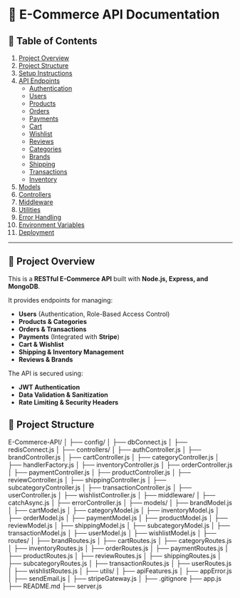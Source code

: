 # 🛒 E-Commerce API Documentation

## 📌 Table of Contents
1. [Project Overview](#project-overview)
2. [Project Structure](#project-structure)
3. [Setup Instructions](#setup-instructions)
4. [API Endpoints](#api-endpoints)
   - [Authentication](#authentication)
   - [Users](#users)
   - [Products](#products)
   - [Orders](#orders)
   - [Payments](#payments)
   - [Cart](#cart)
   - [Wishlist](#wishlist)
   - [Reviews](#reviews)
   - [Categories](#categories)
   - [Brands](#brands)
   - [Shipping](#shipping)
   - [Transactions](#transactions)
   - [Inventory](#inventory)
5. [Models](#models)
6. [Controllers](#controllers)
7. [Middleware](#middleware)
8. [Utilities](#utilities)
9. [Error Handling](#error-handling)
10. [Environment Variables](#environment-variables)
11. [Deployment](#deployment)

---

## 📜 Project Overview
This is a **RESTful E-Commerce API** built with **Node.js, Express, and MongoDB**.  

It provides endpoints for managing:
- **Users** (Authentication, Role-Based Access Control)
- **Products & Categories**
- **Orders & Transactions**
- **Payments** (Integrated with **Stripe**)
- **Cart & Wishlist**
- **Shipping & Inventory Management**
- **Reviews & Brands**

The API is secured using:
- **JWT Authentication**
- **Data Validation & Sanitization**
- **Rate Limiting & Security Headers**


## 📌 Project Structure

E-Commerce-API/
│
├── config/ 
│ ├── dbConnect.js 
│ ├── redisConnect.js 
│
├── controllers/
│ ├── authController.js
│ ├── brandController.js
│ ├── cartController.js
│ ├── categoryController.js
│ ├── handlerFactory.js
│ ├── inventoryController.js
│ ├── orderController.js
│ ├── paymentController.js
│ ├── productController.js
│ ├── reviewController.js
│ ├── shippingController.js
│ ├── subcategoryController.js
│ ├── transactionController.js
│ ├── userController.js
│ ├── wishlistController.js
│
├── middleware/ 
│ ├── catchAsync.js
│ ├── errorController.js
│
├── models/ 
│ ├── brandModel.js
│ ├── cartModel.js
│ ├── categoryModel.js
│ ├── inventoryModel.js
│ ├── orderModel.js
│ ├── paymentModel.js
│ ├── productModel.js
│ ├── reviewModel.js
│ ├── shippingModel.js
│ ├── subcategoryModel.js
│ ├── transactionModel.js
│ ├── userModel.js
│ ├── wishlistModel.js
│
├── routes/ 
│ ├── brandRoutes.js
│ ├── cartRoutes.js
│ ├── categoryRoutes.js
│ ├── inventoryRoutes.js
│ ├── orderRoutes.js
│ ├── paymentRoutes.js
│ ├── productRoutes.js
│ ├── reviewRoutes.js
│ ├── shippingRoutes.js
│ ├── subcategoryRoutes.js
│ ├── transactionRoutes.js
│ ├── userRoutes.js
│ ├── wishlistRoutes.js
│
├── utils/ 
│ ├── apiFeatures.js
│ ├── appError.js
│ ├── sendEmail.js
│ ├── stripeGateway.js
│
├── .gitignore 
├── app.js 
├── README.md 
├── server.js 